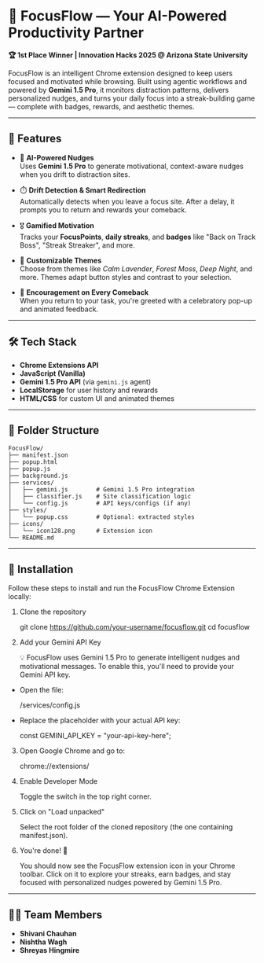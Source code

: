 # 🚀 FocusFlow — Your AI-Powered Productivity Partner

**🏆 1st Place Winner | Innovation Hacks 2025 @ Arizona State University**

FocusFlow is an intelligent Chrome extension designed to keep users focused and motivated while browsing. Built using agentic workflows and powered by **Gemini 1.5 Pro**, it monitors distraction patterns, delivers personalized nudges, and turns your daily focus into a streak-building game — complete with badges, rewards, and aesthetic themes.

---

## 🌟 Features

- 🧠 **AI-Powered Nudges**  
  Uses **Gemini 1.5 Pro** to generate motivational, context-aware nudges when you drift to distraction sites.

- ⏱️ **Drift Detection & Smart Redirection**  
  Automatically detects when you leave a focus site. After a delay, it prompts you to return and rewards your comeback.

- 🎖️ **Gamified Motivation**  
  Tracks your **FocusPoints**, **daily streaks**, and **badges** like "Back on Track Boss", "Streak Streaker", and more.

- 🎨 **Customizable Themes**  
  Choose from themes like *Calm Lavender*, *Forest Moss*, *Deep Night*, and more. Themes adapt button styles and contrast to your selection.

- 💬 **Encouragement on Every Comeback**  
  When you return to your task, you're greeted with a celebratory pop-up and animated feedback.

---

## 🛠️ Tech Stack

- **Chrome Extensions API**
- **JavaScript (Vanilla)**
- **Gemini 1.5 Pro API** (via `gemini.js` agent)
- **LocalStorage** for user history and rewards
- **HTML/CSS** for custom UI and animated themes

---

## 📁 Folder Structure
```
FocusFlow/
├── manifest.json
├── popup.html
├── popup.js
├── background.js
├── services/
│   ├── gemini.js        # Gemini 1.5 Pro integration
│   ├── classifier.js    # Site classification logic
│   └── config.js        # API keys/configs (if any)
├── styles/
│   └── popup.css        # Optional: extracted styles
├── icons/
│   └── icon128.png      # Extension icon
└── README.md
```

---

## 🚀 Installation

Follow these steps to install and run the FocusFlow Chrome Extension locally:

1. Clone the repository

    git clone https://github.com/your-username/focusflow.git
    cd focusflow

2. Add your Gemini API Key
     
    💡 FocusFlow uses Gemini 1.5 Pro to generate intelligent nudges and motivational messages.
    To enable this, you'll need to provide your Gemini API key.

- Open the file:
  
  /services/config.js

- Replace the placeholder with your actual API key:
  
  const GEMINI_API_KEY = "your-api-key-here";

3. Open Google Chrome and go to:

     chrome://extensions/

4. Enable Developer Mode

     Toggle the switch in the top right corner.

6. Click on "Load unpacked"
   
     Select the root folder of the cloned repository (the one containing manifest.json).

6. You're done! 🎉
   
    You should now see the FocusFlow extension icon in your Chrome toolbar. Click on it to explore your streaks, earn badges, and stay           focused with personalized nudges powered by Gemini 1.5 Pro.

---

## 👩‍💻 Team Members

- **Shivani Chauhan**  
- **Nishtha Wagh**  
- **Shreyas Hingmire**
